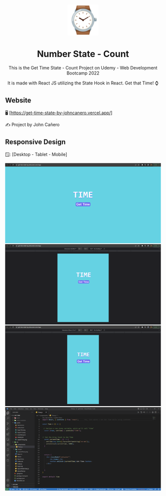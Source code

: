 <!-- markdownlint-configure-file {
  "MD013": {
    "code_blocks": false,
    "tables": false
  },
  "MD033": false,
  "MD041": false
} -->

<div align="center">
  <a href="https://get-time-state-by-johncanero.vercel.app/" target="_blank">
    <img alt="number-state" height="100" src="./src/images/watchTime.png"/>
  </a>
</div>

<div align="center">

# Number State - Count

This is the Get Time State - Count Project on Udemy - Web Development Bootcamp 2022

It is made with React JS utilizing the State Hook in React. Get that Time! ⌚
</div>

## Website

🖥️ [https://get-time-state-by-johncanero.vercel.app/]

✍️ Project by John Cañero

## Responsive Design

🪟: [Desktop - Tablet - Mobile]

![Desktop View - My Contacts](./src/images/desktopView.png)
![Tablet View - My Contacts](./src/images/tabletView.png)
![Mobile View - My Contacts](./src/images/mobileView.png)
![Code View - My Contacts](./src/images/codeView.png)
